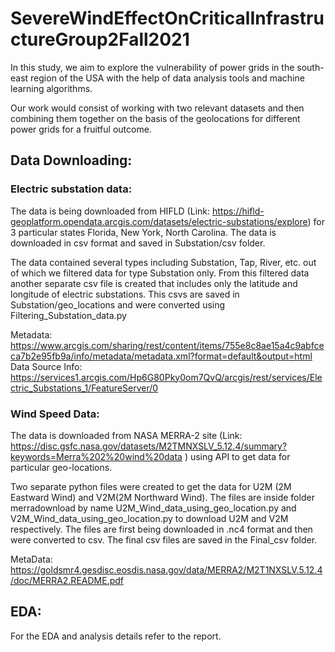 # SevereWindEffectOnCriticalInfrastructureGroup2Fall2021

In this study, we aim to explore the vulnerability of power grids in the south-east region of the USA with the help of data analysis tools and machine learning algorithms.

Our work would consist of working with two relevant datasets and then combining them together on the basis of the geolocations for different power grids for a fruitful outcome. 

## Data Downloading: 

### Electric substation data: 

The data is being downloaded from HIFLD (Link: https://hifld-geoplatform.opendata.arcgis.com/datasets/electric-substations/explore)  for 3 particular states Florida, New York, North Carolina. The data is downloaded in csv format and saved in Substation/csv folder.

The data contained several types including Substation, Tap, River, etc. out of which we filtered data for type Substation only. From this filtered data another separate csv file is created that includes only the latitude and longitude of electric substations. This csvs are saved in Substation/geo_locations and were converted using Filtering_Substation_data.py

Metadata: https://www.arcgis.com/sharing/rest/content/items/755e8c8ae15a4c9abfceca7b2e95fb9a/info/metadata/metadata.xml?format=default&output=html
Data Source Info: https://services1.arcgis.com/Hp6G80Pky0om7QvQ/arcgis/rest/services/Electric_Substations_1/FeatureServer/0


### Wind Speed Data:

The data is downloaded from NASA MERRA-2 site (Link: https://disc.gsfc.nasa.gov/datasets/M2TMNXSLV_5.12.4/summary?keywords=Merra%202%20wind%20data ) using API to get data for particular geo-locations. 

Two separate python files were created to get the data for U2M (2M Eastward Wind) and V2M(2M Northward Wind). The files are inside folder merradownload by name U2M_Wind_data_using_geo_location.py and V2M_Wind_data_using_geo_location.py to download U2M and V2M respectively. The files are first being downloaded in .nc4 format and then were converted to csv. The final csv files are saved in the Final_csv folder. 

MetaData: https://goldsmr4.gesdisc.eosdis.nasa.gov/data/MERRA2/M2T1NXSLV.5.12.4/doc/MERRA2.README.pdf

## EDA:
For the EDA and analysis details refer to the report. 
